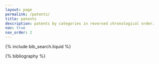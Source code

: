```yaml
---
layout: page
permalink: /patents/
title: patents
description: patents by categories in reversed chronological order.
nav: true
nav_order: 2
---
```


<!-- _pages/patents.md -->

<!-- Bibsearch Feature -->

{% include bib_search.liquid %}

<div class="publications">

{% bibliography %}

</div>
